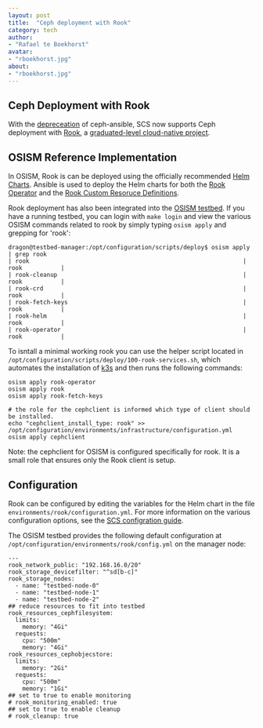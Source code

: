 ```yaml
---
layout: post
title:  "Ceph deployment with Rook"
category: tech
author:
- "Rafael te Boekhorst"
avatar:
- "rboekhorst.jpg"
about:
- "rboekhorst.jpg"
---
```


## Ceph Deployment with Rook

With the [depreceation](https://github.com/ceph/ceph-ansible/commit/a9d1ec844d24fcc3ddea7c030eff4cd6c414d23d) of ceph-ansible, SCS now supports Ceph deployment with [Rook](https://rook.io/docs/rook/latest-release/Getting-Started/intro/), a [graduated-level cloud-native project](https://www.cncf.io/announcements/2020/10/07/cloud-native-computing-foundation-announces-rook-graduation/).

## OSISM Reference Implementation

In OSISM, Rook is can be deployed using the officially recommended [Helm Charts](https://rook.io/docs/rook/latest-release/Helm-Charts/helm-charts/). Ansible is used to deploy the Helm charts for both the [Rook Operator](https://github.com/osism/ansible-collection-services/tree/main/roles/rook_operator) and the [Rook Custom Resoruce Definitions](https://github.com/osism/ansible-collection-services/tree/main/roles/rook).

Rook deployment has also been integrated into the [OSISM testbed](https://osism.tech/docs/guides/other-guides/testbed). If you have a running testbed, you can login with `make login` and view the various OSISM commands related to rook by simply typing `osism apply` and grepping for 'rook':

```
dragon@testbed-manager:/opt/configuration/scripts/deploy$ osism apply | grep rook
| rook                                                             | rook           |
| rook-cleanup                                                     | rook           |
| rook-crd                                                         | rook           |
| rook-fetch-keys                                                  | rook           |
| rook-helm                                                        | rook           |
| rook-operator                                                    | rook           |
```

To isntall a minimal working rook you can use the helper script located in `/opt/configuration/scripts/deploy/100-rook-services.sh`, which automates the installation of [k3s](https://docs.scs.community/docs/operating-scs/components/monitoring/docs/k3s/) and then runs the following commands:

```
osism apply rook-operator
osism apply rook
osism apply rook-fetch-keys

# the role for the cephclient is informed which type of client should be installed. 
echo "cephclient_install_type: rook" >> /opt/configuration/environments/infrastructure/configuration.yml
osism apply cephclient
```

Note: the cephclient for OSISM is configured specifically for rook. It is a small role that ensures only the Rook client is setup.

## Configuration

Rook can be configured by editing the variables for the Helm chart in the file `environments/rook/configuration.yml`. For more information on the various configuration options, see the [SCS configration guide](https://docs.scs.community/docs/iaas/guides/configuration-guide/rook).

The OSISM testbed provides the following default configuration at `/opt/configuration/environments/rook/config.yml` on the manager node:

```
---
rook_network_public: "192.168.16.0/20"
rook_storage_devicefilter: "^sd[b-c]"
rook_storage_nodes:
  - name: "testbed-node-0"
  - name: "testbed-node-1"
  - name: "testbed-node-2"
## reduce resources to fit into testbed
rook_resources_cephfilesystem:
  limits:
    memory: "4Gi"
  requests:
    cpu: "500m"
    memory: "4Gi"
rook_resources_cephobjecstore:
  limits:
    memory: "2Gi"
  requests:
    cpu: "500m"
    memory: "1Gi"
## set to true to enable monitoring
# rook_monitoring_enabled: true
## set to true to enable cleanup
# rook_cleanup: true
```